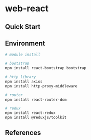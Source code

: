 # web-react

## Quick Start

## Environment

```sh
# module install

# bootstrap
npm install react-bootstrap bootstrap

# http library
npm install axios
npm install http-proxy-middleware

# router
npm install react-router-dom

# redux
npm install react-redux
npm install @reduxjs/toolkit

```

## References
